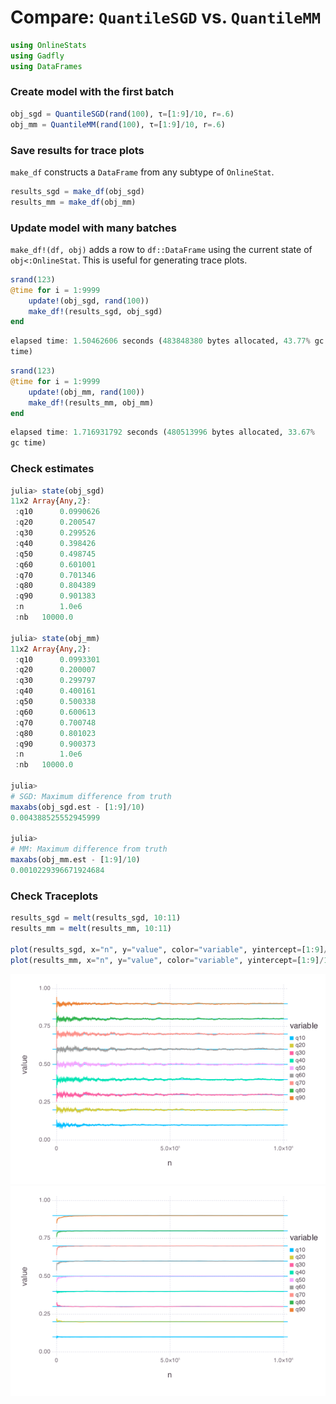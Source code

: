 
# Compare: `QuantileSGD` vs. `QuantileMM`


````julia
using OnlineStats
using Gadfly
using DataFrames
````





### Create model with the first batch
````julia
obj_sgd = QuantileSGD(rand(100), τ=[1:9]/10, r=.6)
obj_mm = QuantileMM(rand(100), τ=[1:9]/10, r=.6)
````





### Save results for trace plots

`make_df` constructs a `DataFrame` from any subtype of `OnlineStat`.

````julia
results_sgd = make_df(obj_sgd)
results_mm = make_df(obj_mm)
````





### Update model with many batches

`make_df!(df, obj)` adds a row to `df::DataFrame` using the current state of `obj<:OnlineStat`.  This is useful for generating trace plots.

````julia
srand(123)
@time for i = 1:9999
    update!(obj_sgd, rand(100))
    make_df!(results_sgd, obj_sgd)
end
````


````julia
elapsed time: 1.50462606 seconds (483848380 bytes allocated, 43.77% gc
time)
````




````julia
srand(123)
@time for i = 1:9999
    update!(obj_mm, rand(100))
    make_df!(results_mm, obj_mm)
end
````


````julia
elapsed time: 1.716931792 seconds (480513996 bytes allocated, 33.67%
gc time)
````





### Check estimates
````julia
julia> state(obj_sgd)
11x2 Array{Any,2}:
 :q10      0.0990626
 :q20      0.200547 
 :q30      0.299526 
 :q40      0.398426 
 :q50      0.498745 
 :q60      0.601001 
 :q70      0.701346 
 :q80      0.804389 
 :q90      0.901383 
 :n        1.0e6    
 :nb   10000.0      

julia> state(obj_mm)
11x2 Array{Any,2}:
 :q10      0.0993301
 :q20      0.200007 
 :q30      0.299797 
 :q40      0.400161 
 :q50      0.500338 
 :q60      0.600613 
 :q70      0.700748 
 :q80      0.801023 
 :q90      0.900373 
 :n        1.0e6    
 :nb   10000.0      

julia> 
# SGD: Maximum difference from truth
maxabs(obj_sgd.est - [1:9]/10)
0.004388525552945999

julia> 
# MM: Maximum difference from truth
maxabs(obj_mm.est - [1:9]/10)
0.0010229396671924684

````





### Check Traceplots
````julia
results_sgd = melt(results_sgd, 10:11)
results_mm = melt(results_mm, 10:11)

plot(results_sgd, x="n", y="value", color="variable", yintercept=[1:9]/10, Geom.line, Geom.hline)
plot(results_mm, x="n", y="value", color="variable", yintercept=[1:9]/10, Geom.line, Geom.hline)
````


![](figures/quantilecompare_7_1.png)
![](figures/quantilecompare_7_2.png)



